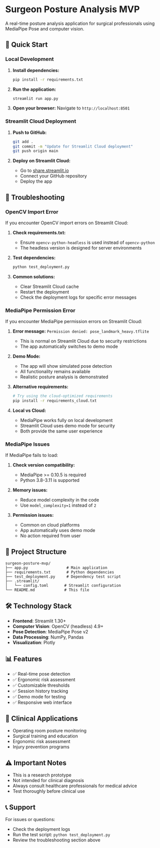 # Surgeon Posture Analysis MVP

A real-time posture analysis application for surgical professionals using MediaPipe Pose and computer vision.

## 🚀 Quick Start

### Local Development

1. **Install dependencies:**
   ```bash
   pip install -r requirements.txt
   ```

2. **Run the application:**
   ```bash
   streamlit run app.py
   ```

3. **Open your browser:**
   Navigate to `http://localhost:8501`

### Streamlit Cloud Deployment

1. **Push to GitHub:**
   ```bash
   git add .
   git commit -m "Update for Streamlit Cloud deployment"
   git push origin main
   ```

2. **Deploy on Streamlit Cloud:**
   - Go to [share.streamlit.io](https://share.streamlit.io)
   - Connect your GitHub repository
   - Deploy the app

## 🔧 Troubleshooting

### OpenCV Import Error

If you encounter OpenCV import errors on Streamlit Cloud:

1. **Check requirements.txt:**
   - Ensure `opencv-python-headless` is used instead of `opencv-python`
   - The headless version is designed for server environments

2. **Test dependencies:**
   ```bash
   python test_deployment.py
   ```

3. **Common solutions:**
   - Clear Streamlit Cloud cache
   - Restart the deployment
   - Check the deployment logs for specific error messages

### MediaPipe Permission Error

If you encounter MediaPipe permission errors on Streamlit Cloud:

1. **Error message:** `Permission denied: pose_landmark_heavy.tflite`
   - This is normal on Streamlit Cloud due to security restrictions
   - The app automatically switches to demo mode

2. **Demo Mode:**
   - The app will show simulated pose detection
   - All functionality remains available
   - Realistic posture analysis is demonstrated

3. **Alternative requirements:**
   ```bash
   # Try using the cloud-optimized requirements
   pip install -r requirements_cloud.txt
   ```

4. **Local vs Cloud:**
   - MediaPipe works fully on local development
   - Streamlit Cloud uses demo mode for security
   - Both provide the same user experience

### MediaPipe Issues

If MediaPipe fails to load:

1. **Check version compatibility:**
   - MediaPipe >= 0.10.5 is required
   - Python 3.8-3.11 is supported

2. **Memory issues:**
   - Reduce model complexity in the code
   - Use `model_complexity=1` instead of `2`

3. **Permission issues:**
   - Common on cloud platforms
   - App automatically uses demo mode
   - No action required from user

## 📁 Project Structure

```
surgeon-posture-mvp/
├── app.py                 # Main application
├── requirements.txt       # Python dependencies
├── test_deployment.py     # Dependency test script
├── .streamlit/
│   └── config.toml       # Streamlit configuration
└── README.md             # This file
```

## 🛠️ Technology Stack

- **Frontend**: Streamlit 1.30+
- **Computer Vision**: OpenCV (headless) 4.9+
- **Pose Detection**: MediaPipe Pose v2
- **Data Processing**: NumPy, Pandas
- **Visualization**: Plotly

## 📊 Features

- ✅ Real-time pose detection
- ✅ Ergonomic risk assessment
- ✅ Customizable thresholds
- ✅ Session history tracking
- ✅ Demo mode for testing
- ✅ Responsive web interface

## 🏥 Clinical Applications

- Operating room posture monitoring
- Surgical training and education
- Ergonomic risk assessment
- Injury prevention programs

## ⚠️ Important Notes

- This is a research prototype
- Not intended for clinical diagnosis
- Always consult healthcare professionals for medical advice
- Test thoroughly before clinical use

## 📞 Support

For issues or questions:
- Check the deployment logs
- Run the test script: `python test_deployment.py`
- Review the troubleshooting section above 